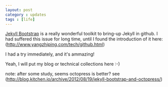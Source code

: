 ```yaml
---
layout: post
category : updates
tags : [life]
---
```


[Jekyll Bootstrap](http://jekyllbootstrap.com) is a really wonderful toolkit to bring-up Jekyll in github.
I had suffered this issue for long time, until I found the introduction of it
here: (<http://www.yangzhiping.com/tech/github.html>)

I had a try immediately, and it's ammazing!

Yeah, I will put my blog or technical collections here :-)

note: after some study, seems octopress is better? see
(http://blog.kitchen.io/archive/2012/08/19/jekyll-bootstrap-and-octopress/)
